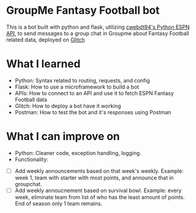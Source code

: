 # GroupMe Fantasy Football bot
This is a bot built with python and flask, utilizing [cwebdt94's Python ESPN API](https://github.com/cwendt94/espn-api), to send messages to a group chat in Groupme about Fantasy Football related data, deployed on [Glitch](https://glitch.com)

# What I learned
* Python: Syntax related to routing, requests, and config
* Flask: How to use a microframework to build a bot
* APIs: How to connect to an API and use it to fetch ESPN Fantasy Football data
* Glitch: How to deploy a bot have it working
* Postman: How to test the bot and it's responses using Postman

# What I can improve on
* Python: Cleaner code, exception handling, logging.
* Functionality:   
- [ ] Add weekly announcements based on that week's weekly. Example: week 1, team with starter with most points, and announce that in groupchat.  
- [ ] Add weekly annoucnement based on survival bowl. Example: every week, eliminate team from list of who has the least amount of points. End of season only 1 team remains.  